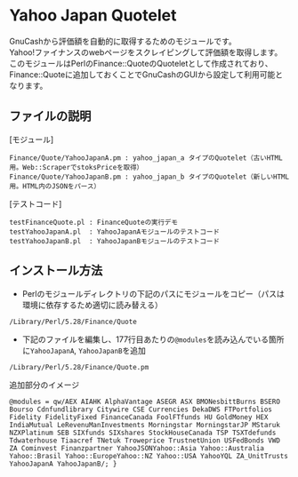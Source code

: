 # Yahoo Japan Quotelet
GnuCashから評価額を自動的に取得するためのモジュールです。  
Yahoo!ファイナンスのwebページをスクレイピングして評価額を取得します。  
このモジュールはPerlのFinance::QuoteのQuoteletとして作成されており、Finance::Quoteに追加しておくことでGnuCashのGUIから設定して利用可能となります。

## ファイルの説明
[モジュール]
```
Finance/Quote/YahooJapanA.pm : yahoo_japan_a タイプのQuotelet（古いHTML用。Web::ScraperでstoksPriceを取得）
Finance/Quote/YahooJapanB.pm : yahoo_japan_b タイプのQuotelet（新しいHTML用。HTML内のJSONをパース）
```
[テストコード]
```
testFinanceQuote.pl : FinanceQuoteの実行デモ
testYahooJapanA.pl  : YahooJapanAモジュールのテストコード
testYahooJapanB.pl  : YahooJapanBモジュールのテストコード
```

## インストール方法
- Perlのモジュールディレクトリの下記のパスにモジュールをコピー（パスは環境に依存するため適切に読み替える）
```
/Library/Perl/5.28/Finance/Quote
```
- 下記のファイルを編集し、177行目あたりの`@modules`を読み込んでいる箇所に`YahooJapanA`, `YahooJapanB`を追加
```
/Library/Perl/5.28/Finance/Quote.pm
```
追加部分のイメージ
```
@modules = qw/AEX AIAHK AlphaVantage ASEGR ASX BMONesbittBurns BSERO Bourso Cdnfundlibrary Citywire CSE Currencies DekaDWS FTPortfolios Fidelity FidelityFixed FinanceCanada FoolFTfunds HU GoldMoney HEX IndiaMutual LeRevenuManInvestments Morningstar MorningstarJP MStaruk NZXPlatinum SEB SIXfunds SIXshares StockHouseCanada TSP TSXTdefunds Tdwaterhouse Tiaacref TNetuk Troweprice TrustnetUnion USFedBonds VWD ZA Cominvest Finanzpartner YahooJSONYahoo::Asia Yahoo::Australia Yahoo::Brasil Yahoo::EuropeYahoo::NZ Yahoo::USA YahooYQL ZA_UnitTrusts YahooJapanA YahooJapanB/; }
```
